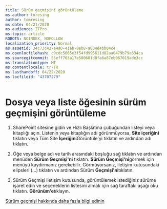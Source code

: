 ```yaml
---
title: Sürüm geçmişini görüntüleme
ms.author: toresing
author: tomresing
ms.date: 04/21/2020
ms.audience: ITPro
ms.topic: article
ROBOTS: NOINDEX, NOFOLLOW
localization_priority: Normal
ms.assetid: 34c73c42-e4a0-41ab-8eb8-a834d4bb04c4
ms.openlocfilehash: c9cdc5065e3f54fd996611d82aa0479b79a634ca
ms.sourcegitcommit: 55eff703a17e500681d8fa6a87eb067019ade3cc
ms.translationtype: MT
ms.contentlocale: tr-TR
ms.lasthandoff: 04/22/2020
ms.locfileid: "43707279"
---
```

# <a name="view-version-history-of-a-file-or-list-item"></a>Dosya veya liste öğesinin sürüm geçmişini görüntüleme

1. SharePoint sitesine gidin ve Hızlı Başlatma çubuğundan listeyi veya kitaplığı açın. Listenin veya kitaplığın adı görünmüyorsa, **Site içeriğini** tıklatın veya Tüm Site **İçeriğini**Görüntüle'yi tıklatın ve ardından adı tıklatın.
    
2. Öğe veya belge adı ve tarih arasındaki boşluğu sağ tıklatın ve ardından menüden **Sürüm Geçmişi'ni** tıklatın. **Sürüm Geçmişi'ni**görmek için menüyü kaydırmanız gerekebilir. Görmüyorsanız, iletişim kutusundaki elipsleri (...) tıklatın ve ardından Sürüm **Geçmişi'ni**tıklatın.
    
3. Sürüm Geçmişi iletişim kutusunda, görüntülemek istediğiniz sürüme işaret edin ve seçeneklerin listesini almak için sağ taraftaki aşağı oku tıklatın. **Görünüm'e**tıklayın.
    
[Sürüm geçmişi hakkında daha fazla bilgi edinin](https://go.microsoft.com/fwlink/?linkid=875709)
  

